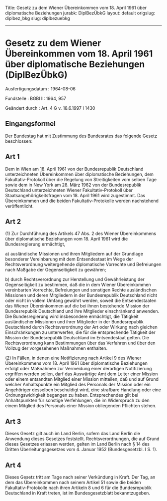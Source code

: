 Title: Gesetz zu dem Wiener Übereinkommen vom 18. April 1961 über diplomatische Beziehungen
jurabk: DiplBezÜbkG
layout: default
origslug: diplbez_bkg
slug: diplbezuebkg

---

# Gesetz zu dem Wiener Übereinkommen vom 18. April 1961 über diplomatische Beziehungen (DiplBezÜbkG)

Ausfertigungsdatum
:   1964-08-06

Fundstelle
:   BGBl II: 1964, 957

Geändert durch
:   Art. 4 G v. 18.6.1997 I 1430


## Eingangsformel

Der Bundestag hat mit Zustimmung des Bundesrates das folgende Gesetz
beschlossen:


## Art 1

Dem in Wien am 18. April 1961 von der Bundesrepublik Deutschland
unterzeichneten Übereinkommen über diplomatische Beziehungen, dem
Fakultativ-Protokoll über die Regelung von Streitigkeiten vom selben
Tage sowie dem in New York am 28. März 1962 von der Bundesrepublik
Deutschland unterzeichneten Wiener Fakultativ-Protokoll über
Staatsangehörigkeitsfragen vom 18. April 1961 wird zugestimmt. Das
Übereinkommen und die beiden Fakultativ-Protokolle werden nachstehend
veröffentlicht.


## Art 2

(1) Zur Durchführung des Artikels 47 Abs. 2 des Wiener Übereinkommens
über diplomatische Beziehungen vom 18. April 1961 wird die
Bundesregierung ermächtigt,

a)  ausländische Missionen und ihren Mitgliedern auf der Grundlage
    besonderer Vereinbarung mit dem Entsendestaat im Wege der
    Rechtsverordnung weitergehende diplomatische Vorrechte und Befreiungen
    nach Maßgabe der Gegenseitigkeit zu gewähren;


b)  durch Rechtsverordnung zur Herstellung und Gewährleistung der
    Gegenseitigkeit zu bestimmen, daß die in dem Wiener Übereinkommen
    vereinbarten Vorrechte, Befreiungen und sonstigen Rechte ausländischen
    Missionen und deren Mitgliedern in der Bundesrepublik Deutschland
    nicht oder nicht in vollem Umfang gewährt werden, soweit die
    Entsendestaaten das Wiener Übereinkommen auf die bei ihnen bestehende
    Mission der Bundesrepublik Deutschland und ihre Mitglieder
    einschränkend anwenden. Die Bundesregierung wird insbesondere
    ermächtigt, die Tätigkeit ausländischer Missionen und ihrer Mitglieder
    in der Bundesrepublik Deutschland durch Rechtsverordnung der Art oder
    Wirkung nach gleichen Einschränkungen zu unterwerfen, die für die
    entsprechende Tätigkeit der Mission der Bundesrepublik Deutschland im
    Entsendestaat gelten. Die Rechtsverordnung kann Bestimmungen über das
    Verfahren und über den Vollzug der vorgesehenen Maßnahmen enthalten.




(2) In Fällen, in denen eine Notifizierung nach Artikel 9 des Wiener
Übereinkommens vom 18. April 1961 über diplomatische Beziehungen
erfolgt oder Maßnahmen zur Vermeidung einer derartigen Notifizierung
ergriffen werden sollen, darf das Auswärtige Amt dem Leiter einer
Mission oder einem entsandten Mitglied einer Mission mitteilen, daß
und auf Grund welcher Anhaltspunkte ein Mitglied des Personals der
Mission oder ein Angehöriger desselben beschuldigt wird, eine
strafbare Handlung oder eine Ordnungswidrigkeit begangen zu haben.
Entsprechendes gilt bei Anhaltspunkten für sonstige Verfehlungen, die
im Widerspruch zu den einem Mitglied des Personals einer Mission
obliegenden Pflichten stehen.


## Art 3

Dieses Gesetz gilt auch im Land Berlin, sofern das Land Berlin die
Anwendung dieses Gesetzes feststellt. Rechtsverordnungen, die auf
Grund dieses Gesetzes erlassen werden, gelten im Land Berlin nach § 14
des Dritten Überleitungsgesetzes vom 4. Januar 1952 (Bundesgesetzbl. I
S. 1).


## Art 4

Dieses Gesetz tritt am Tage nach seiner Verkündung in Kraft. Der Tag,
an dem das Übereinkommen nach seinem Artikel 51 sowie die beiden
Fakultativ-Protokolle nach ihren Artikeln 8 und 6 für die
Bundesrepublik Deutschland in Kraft treten, ist im Bundesgesetzblatt
bekanntzugeben.

